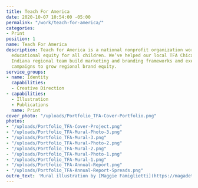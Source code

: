 ```yaml
---
title: Teach For America
date: 2020-10-07 10:54:00 -05:00
permalink: "/work/teach-for-america/"
categories:
- Print
position: 1
name: Teach For America
description: Teach for America is a national nonprofit organization working towards
  educational equity for all children. We’ve helped our local TFA Chicago-Northwest
  Indiana regional team build marketing and branding frameworks and executed on several
  campaigns to grow regional brand equity.
service_groups:
- name: Identity
  capabilities:
  - Creative Direction
- capabilities:
  - Illustration
  - Publications
  name: Print
cover_photo: "/uploads/Portfolio_TFA-Cover-Portfolio.png"
photos:
- "/uploads/Portfolio_TFA-Cover-Project.png"
- "/uploads/Portfolio_TFA-Mural-Photo-3.png"
- "/uploads/Portfolio_TFA-Mural-3.png"
- "/uploads/Portfolio_TFA-Mural-Photo-2.png"
- "/uploads/Portfolio_TFA-Mural-2.png"
- "/uploads/Portfolio_TFA-Mural-Photo-1.png"
- "/uploads/Portfolio_TFA-Mural-1.png"
- "/uploads/Portfolio_TFA-Annual-Report.png"
- "/uploads/Portfolio_TFA-Annual-Report-Spreads.png"
outro_text: 'Mural illustration by [Maggie Famiglietti](https://magadeth.com). '
---
```


